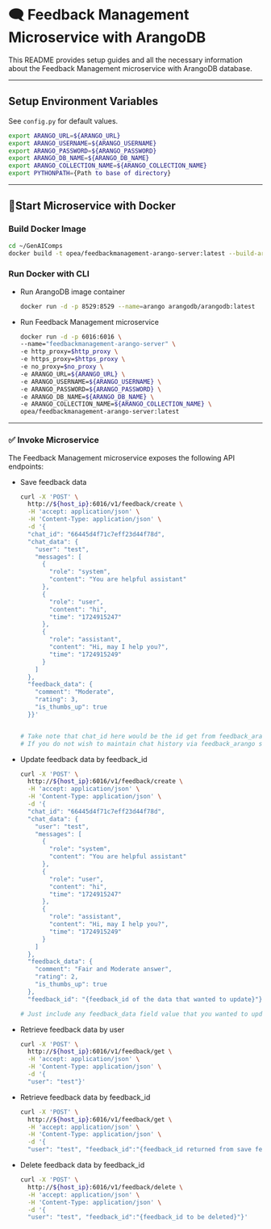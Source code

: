 # 🗨 Feedback Management Microservice with ArangoDB

This README provides setup guides and all the necessary information about the Feedback Management microservice with ArangoDB database.

---

## Setup Environment Variables

See `config.py` for default values.

```bash
export ARANGO_URL=${ARANGO_URL}
export ARANGO_USERNAME=${ARANGO_USERNAME}
export ARANGO_PASSWORD=${ARANGO_PASSWORD}
export ARANGO_DB_NAME=${ARANGO_DB_NAME}
export ARANGO_COLLECTION_NAME=${ARANGO_COLLECTION_NAME}
export PYTHONPATH={Path to base of directory}
```

---

## 🚀Start Microservice with Docker

### Build Docker Image

```bash
cd ~/GenAIComps
docker build -t opea/feedbackmanagement-arango-server:latest --build-arg https_proxy=$https_proxy --build-arg http_proxy=$http_proxy -f comps/feedback_management/arango/Dockerfile .
```

### Run Docker with CLI

- Run ArangoDB image container

  ```bash
  docker run -d -p 8529:8529 --name=arango arangodb/arangodb:latest
  ```

- Run Feedback Management microservice

  ```bash
  docker run -d -p 6016:6016 \
  --name="feedbackmanagement-arango-server" \  
  -e http_proxy=$http_proxy \
  -e https_proxy=$https_proxy \
  -e no_proxy=$no_proxy \
  -e ARANGO_URL=${ARANGO_URL} \
  -e ARANGO_USERNAME=${ARANGO_USERNAME} \
  -e ARANGO_PASSWORD=${ARANGO_PASSWORD} \
  -e ARANGO_DB_NAME=${ARANGO_DB_NAME} \
  -e ARANGO_COLLECTION_NAME=${ARANGO_COLLECTION_NAME} \
  opea/feedbackmanagement-arango-server:latest

  ```

---

### ✅ Invoke Microservice

The Feedback Management microservice exposes the following API endpoints:

- Save feedback data

  ```bash
  curl -X 'POST' \
    http://${host_ip}:6016/v1/feedback/create \
    -H 'accept: application/json' \
    -H 'Content-Type: application/json' \
    -d '{
    "chat_id": "66445d4f71c7eff23d44f78d",
    "chat_data": {
      "user": "test",
      "messages": [
        {
          "role": "system",
          "content": "You are helpful assistant"
        },
        {
          "role": "user",
          "content": "hi",
          "time": "1724915247"
        },
        {
          "role": "assistant",
          "content": "Hi, may I help you?",
          "time": "1724915249"
        }
      ]
    },
    "feedback_data": {
      "comment": "Moderate",
      "rating": 3,
      "is_thumbs_up": true
    }}'


  # Take note that chat_id here would be the id get from feedback_arango service
  # If you do not wish to maintain chat history via feedback_arango service, you may generate some random uuid for it or just leave it empty.
  ```

- Update feedback data by feedback_id

  ```bash
  curl -X 'POST' \
    http://${host_ip}:6016/v1/feedback/create \
    -H 'accept: application/json' \
    -H 'Content-Type: application/json' \
    -d '{
    "chat_id": "66445d4f71c7eff23d44f78d",
    "chat_data": {
      "user": "test",
      "messages": [
        {
          "role": "system",
          "content": "You are helpful assistant"
        },
        {
          "role": "user",
          "content": "hi",
          "time": "1724915247"
        },
        {
          "role": "assistant",
          "content": "Hi, may I help you?",
          "time": "1724915249"
        }
      ]
    },
    "feedback_data": {
      "comment": "Fair and Moderate answer",
      "rating": 2,
      "is_thumbs_up": true
    },
    "feedback_id": "{feedback_id of the data that wanted to update}"}'

  # Just include any feedback_data field value that you wanted to update.
  ```

- Retrieve feedback data by user

  ```bash
  curl -X 'POST' \
    http://${host_ip}:6016/v1/feedback/get \
    -H 'accept: application/json' \
    -H 'Content-Type: application/json' \
    -d '{
    "user": "test"}'
  ```

- Retrieve feedback data by feedback_id

  ```bash
  curl -X 'POST' \
    http://${host_ip}:6016/v1/feedback/get \
    -H 'accept: application/json' \
    -H 'Content-Type: application/json' \
    -d '{
    "user": "test", "feedback_id":"{feedback_id returned from save feedback route above}"}'
  ```

- Delete feedback data by feedback_id

  ```bash
  curl -X 'POST' \
    http://${host_ip}:6016/v1/feedback/delete \
    -H 'accept: application/json' \
    -H 'Content-Type: application/json' \
    -d '{
    "user": "test", "feedback_id":"{feedback_id to be deleted}"}'
  ```
